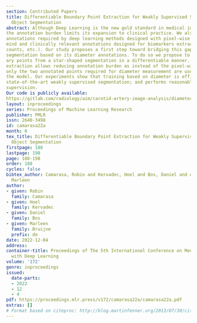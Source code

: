 ```yaml
---
section: Contributed Papers
title: Differentiable Boundary Point Extraction for Weakly Supervised Star-shaped
  Object Segmentation
abstract: Although Deep Learning is the new gold standard in medical image segmentation,
the annotation burden limits its expansion to clinical practice. We also observe a mismatch between
annotations required by deep learning methods designed with pixel-wise optimization in
mind and clinically relevant annotations designed for biomarkers extraction (diameters,
counts, etc.). Our study proposes a first step toward bridging this gap, optimizing vessel
segmentation based on its diameter annotations. To do so we propose to extract bound-
ary points from a star-shaped segmentation in a differentiable manner. This differentiable
extraction allows reducing annotation burden as instead of the pixel-wise segmentation
only the two annotated points required for diameter measurement are used for training
the model. Our experiments show that training based on diameter is efficient; produces
state-of-the-art weakly supervised segmentation; and performs reasonably compared to full
supervision.
Our code is publicly available:
https://gitlab.com/radiology/aim/carotid-artery-image-analysis/diameter-learning
layout: inproceedings
series: Proceedings of Machine Learning Research
publisher: PMLR
issn: 2640-3498
id: camarasa22a
month: 0
tex_title: Differentiable Boundary Point Extraction for Weakly Supervised Star-shaped
  Object Segmentation
firstpage: 188
lastpage: 198
page: 188-198
order: 188
cycles: false
bibtex_author: Camarasa, Robin and Kervadec, Hoel and Bos, Daniel and de Bruijne,
  Marleen
author:
- given: Robin
  family: Camarasa
- given: Hoel
  family: Kervadec
- given: Daniel
  family: Bos
- given: Marleen
  family: Bruijne
  prefix: de
date: 2022-12-04
address:
container-title: Proceedings of The 5th International Conference on Medical Imaging
  with Deep Learning
volume: '172'
genre: inproceedings
issued:
  date-parts:
  - 2022
  - 12
  - 4
pdf: https://proceedings.mlr.press/v172/camarasa22a/camarasa22a.pdf
extras: []
# Format based on citeproc: http://blog.martinfenner.org/2013/07/30/citeproc-yaml-for-bibliographies/
---
```

